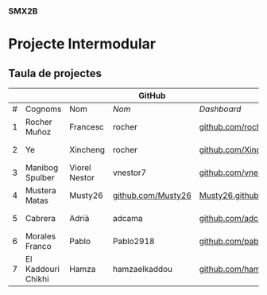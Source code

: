 ### SMX2B

# Projecte Intermodular

## Taula de projectes

|    |              |          | GitHub |             |       | Projecte |
|:--:|--------------|----------|--------|-------------|-------|----------|
| #  | Cognoms      | Nom      | *Nom*  | *Dashboard* | *Web* | *Web*    |
| 1  | Rocher Muñoz | Francesc | rocher | [github.com/rocher](https://github.com/rocher) | [rocher.github.io](https://rocher.github.io) | [La FUSTA](http://lafusta.endinahosting.com) |
| 2  | Ye | Xincheng | rocher | [github.com/Xincheng-Bit](http\s://github.com/Xincheng-Bit) | [rocher.github.io](https://Xincheng-Bit.github.io) | [La FUSTA](http://lafusta.endinahosting.com) |
| 3  | Manibog Spulber | Viorel Nestor | vnestor7 | [github.com/vnestor7](https://github.com/vnestor7) | [rocher.github.io](https://rocher.github.io) | [La FUSTA](http://lafusta.endinahosting.com) |
| 4  | Mustera Matas | Musty26 | [github.com/Musty26](http\s://github.com/Xincheng-Bit) | [Musty26.github.io](https://Xincheng-Bit.github.io) | [La FUSTA](http://lafusta.endinahosting.com) |
| 5  | Cabrera      | Adrià    | adcama | [github.com/adcama](https://github.com/adcama) | [rocher.github.io](https://adcama.github.io) | [La FUSTA](http://lafusta.endinahosting.com) |
| 6  | Morales Franco |Pablo | Pablo2918 | [github.com/pablo2918](https://github.com/pablo2918) | [pablo2918.github.io](https://pablo2918.github.io) | [La FUSTA](http://lafusta.endinahosting.com) |
| 7   | El Kaddouri Chikhi | Hamza | hamzaelkaddou| [github.com/hamzaelkaddou](https://github.com/hamzaelkaddou)| [hamzaelkaddo.github.io](https://hamzaelkaddou.github.io) | [Futur projecte]()
